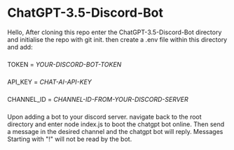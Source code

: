 # ChatGPT-3.5-Discord-Bot

Hello,
After cloning this repo enter the ChatGPT-3.5-Discord-Bot directory and initialise the repo with git init.
then create a .env file within this directory and add: 

###
TOKEN = *YOUR-DISCORD-BOT-TOKEN*
###
API_KEY = *CHAT-AI-API-KEY*
###
CHANNEL_ID = *CHANNEL-ID-FROM-YOUR-DISCORD-SERVER*
###

Upon adding a bot to your discord server. navigate back to the root directory and enter node index.js to boot the chatgpt bot online.
Then send a message in the desired channel and the chatgpt bot will reply. Messages Starting with "!" will not be read by the bot.
